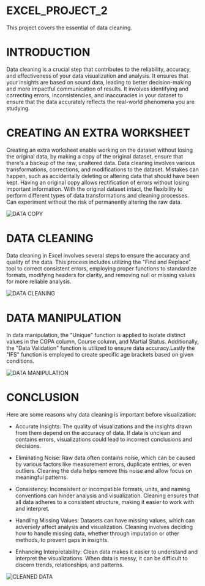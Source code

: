 # EXCEL_PROJECT_2
This project covers the essential of data cleaning. 

# INTRODUCTION

Data cleaning is a crucial step that contributes to the reliability, accuracy, and effectiveness of your data visualization and analysis. It ensures that your insights are based on sound data, leading to better decision-making and more impactful communication of results.
It involves identifying and correcting errors, inconsistencies, and inaccuracies in your dataset to ensure that the data accurately reflects the real-world phenomena you are studying. 

# CREATING AN EXTRA WORKSHEET

Creating an extra worksheet enable working on the dataset without losing the original data, by making a copy of the original dataset, ensure that  there's a backup of the raw, unaltered data.
Data cleaning involves various transformations, corrections, and modifications to the dataset. Mistakes can happen, such as accidentally deleting or altering data that should have been kept. Having an original copy allows rectification of  errors without losing important information.
With the original dataset intact,  the flexibility to perform different types of data transformations and cleaning processes. Can experiment without the risk of permanently altering the raw data.

![DATA COPY](https://github.com/Horlawuhmi/EXCEL_PROJECT_2/assets/139240835/bfd63130-8e57-478e-b97e-eaf8d50ccf4d)

# DATA CLEANING

Data cleaning in Excel involves several steps to ensure the accuracy and quality of the data. 
This process includes utilizing the "Find and Replace" tool to correct consistent errors, employing proper functions to standardize formats, modifying headers for clarity, and removing null or missing values for more reliable analysis.

![DATA CLEANING](https://github.com/Horlawuhmi/EXCEL_PROJECT_2/assets/139240835/148c998f-b518-43b0-b480-d0c279780ff0)

# DATA MANIPULATION

In data manipulation, the "Unique" function is applied to isolate distinct values in the CGPA column, Course column, and Martial Status. 
Additionally, the "Data Validation" function is utilized to ensure data accuracy.Lastly the "IFS" function is employed to create specific age brackets based on given conditions.


![DATA MANIPULATION](https://github.com/Horlawuhmi/EXCEL_PROJECT_2/assets/139240835/1adaa6b3-4526-49fb-9ee7-f9675a0724a0)

# CONCLUSION

 Here are some reasons why data cleaning is important before visualization:

* Accurate Insights: The quality of  visualizations and the insights drawn from them depend on the accuracy of  data. If  data is unclean and contains errors, visualizations could lead to incorrect conclusions and decisions.

* Eliminating Noise: Raw data often contains noise, which can be caused by various factors like measurement errors, duplicate entries, or even outliers. Cleaning the data helps remove this noise and allow focus on meaningful patterns.

* Consistency: Inconsistent or incompatible formats, units, and naming conventions can hinder analysis and visualization. Cleaning ensures that all data adheres to a consistent structure, making it easier to work with and interpret.

* Handling Missing Values: Datasets can have missing values, which can adversely affect analysis and visualization. Cleaning involves deciding how to handle missing data, whether through imputation or other methods, to prevent gaps in  insights.

* Enhancing Interpretability: Clean data makes it easier to understand and interpret the visualizations. When data is messy, it can be difficult to discern trends, relationships, and patterns.
  
![CLEANED DATA](https://github.com/Horlawuhmi/EXCEL_PROJECT_2/assets/139240835/52a1f8b1-16ba-4f85-9e5f-940f99a1daec)


